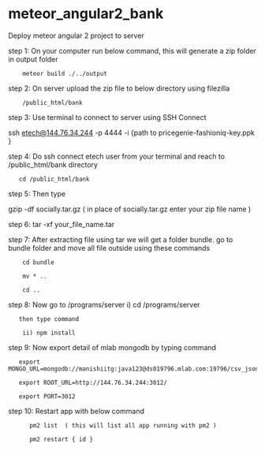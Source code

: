 # meteor_angular2_bank


Deploy meteor angular 2 project to server

step 1: On your computer run below command, this will generate a zip folder in output folder
       
        meteor build ./../output

step 2: On server upload the zip file to  below directory using filezilla

        /public_html/bank


step 3: Use terminal to connect to server using SSH Connect

ssh etech@144.76.34.244 -p 4444 -i  {path to pricegenie-fashioniq-key.ppk }


step 4: Do ssh connect etech user from your terminal and reach to /public_html/bank  directory

       cd /public_html/bank

step 5: Then type 

gzip -df socially.tar.gz ( in place of socially.tar.gz enter your zip file name )

step 6: tar -xf your_file_name.tar 

step 7: After extracting file using tar we will get a folder bundle. go to bundle folder and move all file outside using these commands

        cd bundle

        mv * ..

        cd ..

step 8: Now go to /programs/server 
        i) cd /programs/server

       then type command 

        ii) npm install

step 9: Now  export detail of mlab mongodb by typing command 

       export MONGO_URL=mongodb://manishiitg:java123@ds019796.mlab.com:19796/csv_json_test 

       export ROOT_URL=http://144.76.34.244:3012/

       export PORT=3012 

step 10: Restart app with below command

          pm2 list  ( this will list all app running with pm2 )

          pm2 restart { id }

